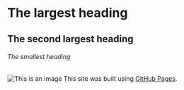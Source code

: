 # The largest heading
## The second largest heading
###### The smallest heading


![This is an image](https://myoctocat.com/assets/images/base-octocat.svg)
This site was built using [GitHub Pages](https://pages.github.com/).

